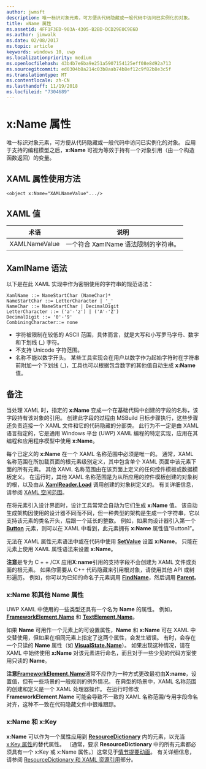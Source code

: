 ```yaml
---
author: jwmsft
description: 唯一标识对象元素，可方便从代码隐藏或一般代码中访问已实例化的对象。
title: xName 属性
ms.assetid: 4FF1F3ED-903A-4305-B2BD-DCD29E0C9E6D
ms.author: jimwalk
ms.date: 02/08/2017
ms.topic: article
keywords: windows 10, uwp
ms.localizationpriority: medium
ms.openlocfilehash: 43b4b7e6ba9e251a5907154125eff08e8d92a713
ms.sourcegitcommit: ed0304b8a214c03b8aab74b8ef12c9f82b8e3c5f
ms.translationtype: MT
ms.contentlocale: zh-CN
ms.lasthandoff: 11/19/2018
ms.locfileid: "7304689"
---
```

# <a name="xname-attribute"></a>x:Name 属性


唯一标识对象元素，可方便从代码隐藏或一般代码中访问已实例化的对象。 应用于支持的编程模型之后，**x:Name** 可视为等效于持有一个对象引用（由一个构造函数返回）的变量。

## <a name="xaml-attribute-usage"></a>XAML 属性使用方法

``` syntax
<object x:Name="XAMLNameValue".../>
```

## <a name="xaml-values"></a>XAML 值

| 术语 | 说明 |
|------|-------------|
| XAMLNameValue | 一个符合 XamlName 语法限制的字符串。 |

##  <a name="xamlname-grammar"></a>XamlName 语法

以下是在此 XAML 实现中作为密钥使用的字符串的规范语法：

``` syntax
XamlName ::= NameStartChar (NameChar)*
NameStartChar ::= LetterCharacter | '_'
NameChar ::= NameStartChar | DecimalDigit
LetterCharacter ::= ('a'-'z') | ('A'-'Z')
DecimalDigit ::= '0'-'9'
CombiningCharacter::= none
```

-   字符被限制在较低的 ASCII 范围，具体而言，就是大写和小写罗马字母、数字和下划线 (\_) 字符。
-   不支持 Unicode 字符范围。
-   名称不能以数字开头。 某些工具实现会在用户以数字作为起始字符时在字符串前附加一个下划线 (\_)，工具也可以根据包含数字的其他值自动生成 **x:Name** 值。

## <a name="remarks"></a>备注

当处理 XAML 时，指定的 **x:Name** 变成一个在基础代码中创建的字段的名称，该字段持有该对象的引用。 创建此字段的过程由 MSBuild 目标步骤执行，这些步骤还负责连接一个 XAML 文件和它的代码隐藏的分部类。 此行为不一定是由 XAML 语言指定的，它是通用 Windows 平台 (UWP) XAML 编程的特定实现，应用在其编程和应用程序模型中使用 **x:Name**。

每个已定义的 **x:Name** 在一个 XAML 名称范围中必须是唯一的。 通常，XAML 名称范围在所加载页面的根元素级别定义，其中包含单个 XAML 页面中该元素下面的所有元素。 其他 XAML 名称范围由在该页面上定义的任何控件模板或数据模板定义。 在运行时，其他 XAML 名称范围是为从所应用的控件模板创建的对象树的根，以及由从 [**XamlReader.Load**](https://msdn.microsoft.com/library/windows/apps/br228048) 调用创建的对象树定义的。 有关详细信息，请参阅 [XAML 空间范围](xaml-namescopes.md)。

在将元素引入设计界面时，设计工具常常会自动为它们生成 **x:Name** 值。 该自动生成架构因使用的设计器不同而不同，但一种典型的架构是生成一个字符串，它以支持该元素的类名开头，后跟一个延长的整数。 例如，如果向设计器引入第一个 [**Button**](https://msdn.microsoft.com/library/windows/apps/br209265) 元素，则可以在 XAML 中看到，此元素拥有 **x:Name** 属性值“Button1”。

无法在 XAML 属性元素语法中或在代码中使用 [**SetValue**](https://msdn.microsoft.com/library/windows/apps/br242361) 设置 **x:Name**。 只能在元素上使用 XAML 属性语法来设置 **x:Name**。

**注意**是专为 C + + /CX 应用**X:name**引用的支持字段不会创建为 XAML 文件或页面的根元素。 如果你需要从 C++ 代码隐藏来引用根对象，请使用其他 API 或树形遍历。 例如，你可以为已知的命名子元素调用 [**FindName**](https://msdn.microsoft.com/library/windows/apps/br208715)，然后调用 [**Parent**](https://msdn.microsoft.com/library/windows/apps/br208739)。

### <a name="xname-and-other-name-properties"></a>x:Name 和其他 Name 属性

UWP XAML 中使用的一些类型还具有一个名为 **Name** 的属性。 例如，[**FrameworkElement.Name**](https://msdn.microsoft.com/library/windows/apps/br208735) 和 [**TextElement.Name**](https://msdn.microsoft.com/library/windows/apps/hh702125)。

如果 **Name** 可用作一个元素上的可设置属性，**Name** 和 **x:Name** 可在 XAML 中交替使用，但如果在相同元素上指定了这两个属性，会发生错误。 有时，会存在一个只读的 **Name** 属性（如 [**VisualState.Name**](https://msdn.microsoft.com/library/windows/apps/br209031)）。 如果出现这种情况，请在 XAML 中始终使用 **x:Name** 对该元素进行命名，而且对于一些少见的代码方案使用只读的 **Name**。

**注意**[**FrameworkElement.Name**](https://msdn.microsoft.com/library/windows/apps/br208735)通常不应作为一种方式更改最初由**X:name**，设置值，但有一些场景的一般规则的例外情况。 在典型的场景中，XAML 名称范围的创建和定义是一个 XAML 处理器操作。 在运行时修改 **FrameworkElement.Name** 可能会导致不一致的 XAML 名称范围/专用字段命名对齐，这种不一致在代码隐藏文件中很难跟踪。

### <a name="xname-and-xkey"></a>x:Name 和 x:Key

**x:Name** 可以作为一个属性应用到 [**ResourceDictionary**](https://msdn.microsoft.com/library/windows/apps/br208794) 内的元素，以充当 [x:Key 属性](x-key-attribute.md)的替代属性。 （通常，要求 **ResourceDictionary** 中的所有元素都必须具有一个 x:Key 或 x:Name 属性。）这常见于[情节提要动画](https://msdn.microsoft.com/library/windows/apps/mt187354)。 有关详细信息，请参阅 [ResourceDictionary 和 XAML 资源引用](https://msdn.microsoft.com/library/windows/apps/mt187273)部分。

